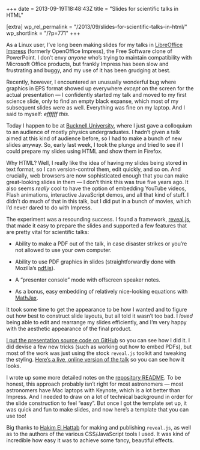 +++
date = 2013-09-19T18:48:43Z
title = "Slides for scientific talks in HTML"

[extra]
wp_rel_permalink = "/2013/09/slides-for-scientific-talks-in-html/"
wp_shortlink = "/?p=771"
+++

As a Linux user, I’ve long been making slides for my talks in
[LibreOffice Impress](http://www.libreoffice.org/features/impress/) (formerly
OpenOffice Impress), the Free Software clone of PowerPoint. I don’t envy
_anyone_ who’s trying to maintain compatibility with Microsoft Office
products, but frankly Impress has been slow and frustrating and buggy, and my
use of it has been grudging at best.

Recently, however, I encountered an unusually wonderful bug where graphics in
EPS format showed up everywhere _except_ on the screen for the actual
presentation — I confidently started my talk and moved to my first science
slide, only to find an empty black expanse, which most of my subsequent slides
were as well. Everything was fine on my laptop. And I said to myself: _effffff
this_.

Today I happen to be at [Bucknell University](https://www.bucknell.edu/),
where I just gave a colloquium to an audience of mostly physics
undergraduates. I hadn’t given a talk aimed at this kind of audience before,
so I had to make a bunch of new slides anyway. So, early last week, I took the
plunge and tried to see if I could prepare my slides using HTML and show them
in Firefox.

Why HTML? Well, I really like the idea of having my slides being stored in
text format, so I can version-control them, edit quickly, and so on. And
crucially, web browsers are now sophisticated enough that you can make
great-looking slides in them — I don’t think this was true five years ago. It
also seems _really_ cool to have the option of embedding YouTube videos, Flash
animations, interactive JavaScript demos, and all that kind of stuff. I didn’t
do much of that in this talk, but I did put in a bunch of movies, which I’d
never dared to do with Impress.

The experiment was a resounding success. I found a framework,
[reveal.js](http://lab.hakim.se/reveal-js/), that made it easy to prepare the
slides and supported a few features that are pretty vital for scientific
talks:

- Ability to make a PDF out of the talk, in case disaster strikes or you’re
  not allowed to use your own computer.

- Ability to use PDF graphics in slides (straightforwardly done with Mozilla’s
  [pdf.js](http://mozilla.github.io/pdf.js/)).

- A “presenter console” mode with offscreen speaker notes.

- As a bonus, easy embedding of relatively
  nice-looking equations with [MathJax](http://www.mathjax.org/).

It took some time to get the appearance to be how I wanted and to figure out
how best to construct slide layouts, but all told it wasn’t too bad. I _loved_
being able to edit and rearrange my slides efficiently, and I’m very happy
with the aesthetic appearance of the final product.

[I put the presentation source code on GitHub](https://github.com/pkgw/htmltalk)
so you can see how I did it. I did devise a few new tricks (such as working
out how to embed PDFs), but most of the work was just using the stock
`reveal.js` toolkit and tweaking the styling.
[Here’s a live, online version of the talk](https://www.cfa.harvard.edu/~pwilliam/htmltalk/)
so you can see how it looks.

I wrote up some more detailed notes on the
[repository README](https://github.com/pkgw/htmltalk#readme). To be honest,
this approach probably isn’t right for most astronomers — most astronomers
have Mac laptops with Keynote, which is a lot better than Impress. And I
needed to draw on a lot of technical background in order for the slide
construction to feel “easy”. But once I got the template set up, it was quick
and fun to make slides, and now here’s a template that you can use too!

Big thanks to [Hakim El Hattab](http://hakim.se/) for making and publishing
`reveal.js`, as well as to the authors of the various CSS/JavaScript tools I
used. It was kind of incredible how easy it was to achieve some fancy,
beautiful effects.
